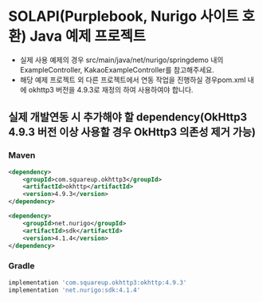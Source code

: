 # SOLAPI(Purplebook, Nurigo 사이트 호환) Java 예제 프로젝트

* 실제 사용 예제의 경우 src/main/java/net/nurigo/springdemo 내의 ExampleController, KakaoExampleController를 참고해주세요.
* 해당 예제 프로젝트 외 다른 프로젝트에서 연동 작업을 진행하실 경우pom.xml 내에 okhttp3 버전을 4.9.3로 재정의 하여 사용하여야 합니다.

## 실제 개발연동 시 추가해야 할 dependency(OkHttp3 4.9.3 버전 이상 사용할 경우 OkHttp3 의존성 제거 가능)  

### Maven
```xml
<dependency>
    <groupId>com.squareup.okhttp3</groupId>
    <artifactId>okhttp</artifactId>
    <version>4.9.3</version>
</dependency>

<dependency>
    <groupId>net.nurigo</groupId>
    <artifactId>sdk</artifactId>
    <version>4.1.4</version>
</dependency>
```

### Gradle
```groovy
implementation 'com.squareup.okhttp3:okhttp:4.9.3'
implementation 'net.nurigo:sdk:4.1.4'
```
